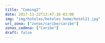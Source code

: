 ```yaml
---
title: "Coming2"
date: 2017-11-22T13:47:16-03:00
img: "img/hoteles/hoteles_home/hotel21.jpg"
url_zona: ["zonas/caribe/caribe"]
zonas_cadena: ["Caribe"]
draft: false
---
```

